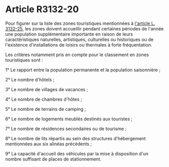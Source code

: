 # Article R3132-20

Pour figurer sur la liste des zones touristiques mentionnées à [l'article L. 3132-25][1], les zones doivent accueillir pendant certaines périodes de l'année une population supplémentaire importante en raison de leurs caractéristiques naturelles, artistiques, culturelles ou historiques ou de l'existence d'installations de loisirs ou thermales à forte fréquentation. 

Les critères notamment pris en compte pour le classement en zones touristiques sont : 

1° Le rapport entre la population permanente et la population saisonnière ; 

  
2° Le nombre d'hôtels ; 

  
3° Le nombre de villages de vacances ; 

4° Le nombre de chambres d'hôtes ; 

5° Le nombre de terrains de camping ; 

6° Le nombre de logements meublés destinés aux touristes ; 

7° Le nombre de résidences secondaires ou de tourisme ; 

8° Le nombre de lits répartis au sein des structures d'hébergement mentionnées aux six alinéas précédents ; 

9° La capacité d'accueil des véhicules par la mise à disposition d'un nombre suffisant de places de stationnement.

 [1]: /affichCodeArticle.do?cidTexte=LEGITEXT000006072050&idArticle=LEGIARTI000006902604&dateTexte=&categorieLien=cid